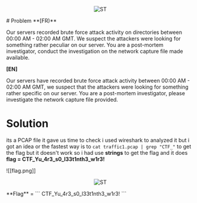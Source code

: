

<p align="center">
  <img src="https://github.com/0xm1cr0/HackerLab_2022_final/blob/main/Net/PCAPtain/img/PCAPtain.png" alt="ST"/>
</p>
# Problem
**[FR)**

Our servers recorded brute force attack activity on directories between 00:00 AM - 02:00 AM GMT. We suspect the attackers were looking for something rather peculiar on our server. You are a post-mortem investigator, conduct the investigation on the network capture file made available.

**[EN]**

Our servers have recorded brute force attack activity between 00:00 AM - 02:00 AM GMT, we suspect that the attackers were looking for something rather specific on our server. You are a post-mortem investigator, please investigate the network capture file provided.

# Solution
 its a PCAP file it gave us time to check i used wireshark to analyzed it but i got an idea or the fastest way is to ```cat traffic1.pcap | grep "CTF_"``` to get the flag but it doesn't work so i had use **strings** to get the flag and it does **flag = CTF_Yu_4r3_s0_l33t1nth3_w1r3!**
 
![[flag.png]]
<p align="center">
  <img src="https://github.com/0xm1cr0/HackerLab_2022_final/blob/main/Net/PCAPtain/img/flag.png" alt="ST"/>
</p>
**Flag** = ``` CTF_Yu_4r3_s0_l33t1nth3_w1r3! ``` 
